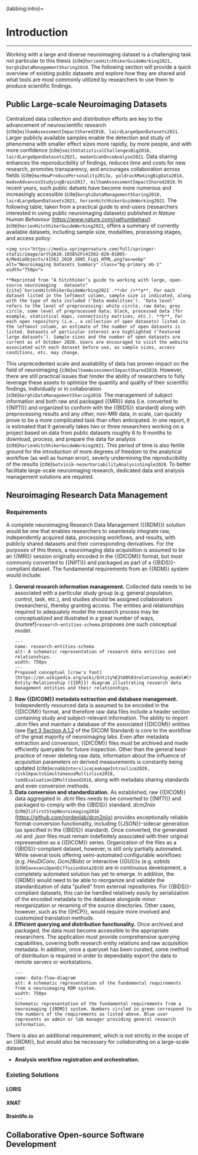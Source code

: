 (labbing:intro)=
# Introduction

<hr>

Working with a large and diverse neuroimaging dataset is a challenging task not particular to this thesis {cite}`horienHitchhikerGuideWorking2021, borghiDataManagementSharing2018`. The following section will provide a quick overview of existing public datasets and explore how they are shared and what tools are most commonly utilized by researchers to use them to produce scientific findings.

## Public Large-scale Neuroimaging Datasets

Centralized data collection and distribution efforts are key to the advancement of neuroscientific research {cite}`milhamAssessmentImpactShared2018, lairdLargeOpenDatasets2021`. Larger publicly available samples enable the detection and study of phenomena with smaller effect sizes more rapidly, by more people, and with more confidence {cite}`smithStatisticalChallengesBig2018, lairdLargeOpenDatasets2021, madanScanOnceAnalyse2021`. Data sharing enhances the reporoducibility of findings, reduces time and costs for new research, promotes transparency, and encourages collaboration across fields {cite}`marHowProducePersonality2013a, poldrackMakingBigData2014, madanAdvancesStudyingBrain2017, milhamAssessmentImpactShared2018`. In recent years, such public datsets have become more numerous and increasingly accessible {cite}`borghiDataManagementSharing2018, lairdLargeOpenDatasets2021, horienHitchhikerGuideWorking2021`. The following table, taken from a practical guide to end-users (researchers interested in using public neuroimaging datasets) published in *Nature Human Behaviour* (https://www.nature.com/nathumbehav/) {cite}`horienHitchhikerGuideWorking2021`, offers a summary of currently available datasets, including sample size, modalities, processing stages, and access policy:

```{figure-md} markdown-fig
<img src="https://media.springernature.com/full/springer-static/image/art%3A10.1038%2Fs41562-020-01005-4/MediaObjects/41562_2020_1005_Fig1_HTML.png?as=webp" alt="Neuroimaging Datasets Summary" class="bg-primary mb-1" width="750px">

**Reprinted from "A hitchhiker’s guide to working with large, open-source neuroimaging   datasets" {cite}`horienHitchhikerGuideWorking2021`.**<br />**a**, For each dataset listed in the leftmost column, sample size is indicated, along with the type of data included (‘Data modalities’). ‘Data level’ refers to the level of preprocessing: white circle, raw data; grey circle, some level of preprocessed data; black, processed data (for example, statistical maps, connectivity matrices, etc.). **b**, For each open repository (i.e., a collection of open datasets) listed in the leftmost column, an estimate of the number of open datasets is listed. Datasets of particular interest are highlighted (‘Featured large datasets’). Sample sizes and the number of open datasets are current as of October 2020. Users are encouraged to visit the website associated with each dataset before use, as sample sizes, access conditions, etc. may change.
```

This unprecedented scale and availability of data has proven impact on the field of neuroimaging {cite}`milhamAssessmentImpactShared2018`. However, there are still practical issues that hinder the ability of researchers to fully leverage these assets to optimize the quantity and quality of their scientific findings, individually or in collaboration {cite}`borghiDataManagementSharing2018`. The management of subject information and both raw and packaged {{MRI}} data (i.e. converted to {{NIfTI}} and organized to conform with the {{BIDS}} standard) along with preprocessing results and any other, non-MRI data, in scale, can quickly prove to be a more complicated task than often anticipated. In one report, it is estimated that it generally takes two or three researchers working on a project based on data from public datasets roughly 6 to 9 months to download, process, and prepare the data for analysis {cite}`horienHitchhikerGuideWorking2021`. This period of time is also fertile ground for the introduction of more degrees of freedom to the analytical workflow (as well as human error), severly undermining the reproducibility of the results {cite}`botvinik-nezerVariabilityAnalysisSingle2020`. To better facilitate large-scale neuroimaging research, dedicated data and analysis management solutions are required.

## Neuroimaging Research Data Management

### Requirements

A complete neuroimaging Research Data Management ({{RDM}}) solution would be one that enables researchers to seamlessly integrate raw, independently acquired data, processing workflows, and results, with publicly shared datasets and their corresponding derivatives. For the purposes of this thesis, a neuroimaging data acquisition is assumed to be an {{MRI}} session originally encoded in the {{DICOM}} format, but most commonly converted to {{NIfTI}} and packaged as part of a {{BIDS}}-compliant dataset. The fundamental requirements from an {{RDM}} system would include:

1. **General research information management.** Collected data needs to be associated with a particular study group (e.g. general population, control, task, etc.), and studies should be assigned collaborators (researchers), thereby granting access. The entities and relationships required to adequately model the research process may be conceptualized and illustrated in a great number of ways, {numref}`research-entities-schema` proposes one such conceptual model.
    ```{figure} ./assets/research_entities.png
    ---
    name: research-entities-schema
    alt: A schematic representation of research data entities and       relationships.
    width: 750px
    ---
    Proposed conceptual [crow's foot](https://en.wikipedia.org/wiki/Entity%E2%80%93relationship_model#Crow's_foot_notation) Entity-Relationship ({{ER}}) diagram illustrating research data management entities and their relationships.
    ```
2. **Raw {{DICOM}} metadata extraction and database management.** Independently resourced data is assumed to be encoded in the {{DICOM}} format, and therefore raw data files include a header section containing study and subject-relevant information. The ability to import *.dcm* files and maintain a database of the associated {{DICOM}} entities (see [Part 3 Section A.1.2](https://dicom.nema.org/dicom/2013/output/chtml/part03/chapter_A.html) of the DICOM Standard) is core to the workflow of the great majority of neuroimaging labs. Even after metadata extraction and conversion, {{DICOM}} files must be archived and made efficiently queryable for future inspection. Other than the general best-practice of never deleting raw data, information about the influence of acquisition parameters on derived measurements is constantly being updated {cite}`mcnabbIntersliceLeakageIntraslice2020,   riskImpactsSimultaneousMultislice2018, toddEvaluation2DMultiband2016`, along with metadata sharing standards and even conversion methods.
3. **Data conversion and standardization.** As established, raw {{DICOM}} data aggregated in *.dcm* files needs to be converted to {{NIfTI}} and packaged to comply with the {{BIDS}} standard. *dcm2niix* {cite}`liFirstStepNeuroimaging2016` (https://github.com/rordenlab/dcm2niix) provides exceptionally reliable format-conversion functionality, including {{JSON}}-sidecar generation (as specified in the {{BIDS}} standard). Once converted, the generated *.nii* and *.json* files must remain indefinitely associated with their original represenation as a {{DICOM}} series. Organization of the files as a {{BIDS}}-compliant dataset, however, is still only partially automated. While several tools offering semi-automated configurable workflows (e.g. *HeuDiConv*, *Dcm2Bids*) or interactive {{GUI}}s (e.g. *ezbids* {cite}`avesaniOpenDiffusionData2019`) are in continuous development, a completely automated solution has yet to emerge. In addition, the {{RDM}} would need to be able to reorganize and validate the standardization of data "pulled" from external repositories. For {{BIDS}}-compliant datasets, this can be handled relatively easily by serialization of the encoded metadata to the database alongside minor reorganization or renaming of the source directories. Other cases, however, such as the {{HCP}}, would require more involved and customized translation methods.
4. **Efficient querying and distribution functionality.** Once archived and packaged, the data must become accessible to the appropriate researchers. The application must provide comprehensive querying capabilities, covering both research entity relations and raw acquisition metadata. In addition, once a queryset has been curated, some method of distribution is required in order to dependably export the data to remote servers or workstations.
    ```{figure} ./assets/data_flow.png
    ---
    name: data-flow-diagram
    alt: A schematic representation of the fundamental requirements from a neuroimaging RDM system.
    width: 750px
    ---
    Schematic representation of the fundamental requirements from a       neuroimaging {{RDM}} system. Numbers circled in green correspond to the numbers of the requirements as listed above. Blue user represents an admin or lab manager providing general research information.
    ```

There is also an additional requirement, which is not strictly in the scope of an {{RDM}}, but would also be necessary for collaborating on a large-scale dataset:

* **Analysis workflow registration and orchestration.**

### Existing Solutions

#### LORIS

#### XNAT

#### Brainlife.io

## Collaborative Open-source Software Development
